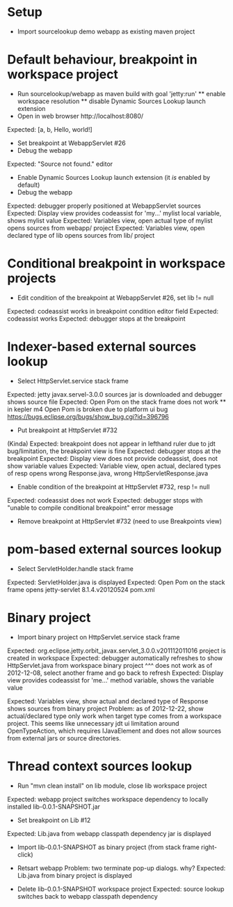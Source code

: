 # Setup

* Import sourcelookup demo webapp as existing maven project

# Default behaviour, breakpoint in workspace project

* Run sourcelookup/webapp as maven build with goal 'jetty:run'
** enable workspace resolution
** disable Dynamic Sources Lookup launch extension
* Open in web browser http://localhost:8080/

Expected: [a, b, Hello, world!]

* Set breakpoint at WebappServlet #26 
* Debug the webapp

Expected: "Source not found." editor

* Enable Dynamic Sources Lookup launch extension (it _is_ enabled by default)
* Debug the webapp

Expected: debugger properly positioned at WebappServlet sources
Expected: Display view provides codeassist for 'my...' mylist local variable, shows mylist value
Expected: Variables view, open actual type of mylist opens sources from webapp/ project
Expected: Variables view, open declared type of lib opens sources from lib/ project

# Conditional breakpoint in workspace projects

* Edit condition of the breakpoint at WebappServlet #26, set lib != null

Expected: codeassist works in breakpoint condition editor field
Expected: codeassist works 
Expected: debugger stops at the breakpoint

# Indexer-based external sources lookup

* Select HttpServlet.service stack frame

Expected: jetty javax.servel-3.0.0 sources jar is downloaded and debugger shows source file
Expected: Open Pom on the stack frame does not work
** in kepler m4 Open Pom is broken due to platform ui bug https://bugs.eclipse.org/bugs/show_bug.cgi?id=396796 

* Put breakpoint at HttpServlet #732

(Kinda) Expected: breakpoint does not appear in lefthand ruler due to jdt bug/limitation, the breakpoint view is fine
Expected: debugger stops at the breakpoint
Expected: Display view does not provide codeassist, does not show variable values
Expected: Variable view, open actual, declared types of resp opens wrong Response.java, wrong HttpServletResponse.java

* Enable condition of the breakpoint at HttpServlet #732, resp != null

Expected: codeassist does not work
Expected: debugger stops with "unable to compile conditional breakpoint" error message 

* Remove breakpoint at HttpServlet #732 (need to use Breakpoints view)

# pom-based external sources lookup

* Select ServletHolder.handle stack frame

Expected: ServletHolder.java is displayed
Expected: Open Pom on the stack frame opens jetty-servlet 8.1.4.v20120524 pom.xml


# Binary project

* Import binary project on HttpServlet.service stack frame

Expected: org.eclipse.jetty.orbit_javax.servlet_3.0.0.v201112011016 project is created in workspace
Expected: debugger automatically refreshes to show HttpServlet.java from workspace binary project
          ^^^ does not work as of 2012-12-08, select another frame and go back to refresh
Expected: Display view provides codeassist for 'me...' method variable, shows the variable value

Expected: Variables view, show actual and declared type of Response shows sources from binary project
Problem: as of 2012-12-22, show actual/declared type only work when target type comes from a workspace project.
         This seems like unnecessary jdt ui limitation around OpenTypeAction, which requires IJavaElement and
         does not allow sources from external jars or source directories.

# Thread context sources lookup

* Run "mvn clean install" on lib module, close lib workspace project

Expected: webapp project switches workspace dependency to locally installed lib-0.0.1-SNAPSHOT.jar

* Set breakpoint on Lib #12

Expected: Lib.java from webapp classpath dependency jar is displayed

* Import lib-0.0.1-SNAPSHOT as binary project (from stack frame right-click)
* Retsart webapp
Problem: two terminate pop-up dialogs. why?
Expected: Lib.java from binary project is displayed

* Delete lib-0.0.1-SNAPSHOT workspace project
Expected: source lookup switches back to webapp classpath dependency

